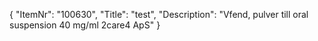 {
  "ItemNr": "100630",
  "Title": "test",
  "Description": "Vfend, pulver till oral suspension 40 mg/ml 2care4 ApS"
}